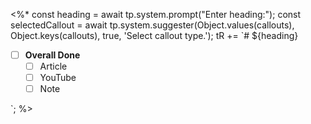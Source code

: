 <%*
const heading = await tp.system.prompt("Enter heading:");
const selectedCallout = await tp.system.suggester(Object.values(callouts), Object.keys(callouts), true, 'Select callout type.');
tR += `# ${heading}

- [ ] **Overall Done** <!-- This gets checked when all sub-checkboxes are checked -->
  - [ ] Article  
  - [ ] YouTube  
  - [ ] Note  

`;
%>
